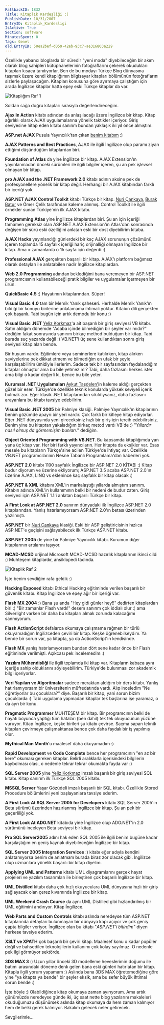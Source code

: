 ```yaml
---
FallbackID: 1832
Title: Kitaplık Kardeşliği :)
PublishDate: 10/31/2007
EntryID: Kitaplik_Kardesligi
IsActive: True
Section: software
MinutesSpent: 0
Tags: Genel
old.EntryID: 50ea2bef-d059-42eb-93c7-ae316803a229
---
```

Özellikle yabancı bloglarda bir süredir "yeni moda" diyebileceğim bir
akım olarak blog sahipleri kütüphanelerinin fotoğraflarını çekerek
okudukları kitapları kısaca tanıtıyorlar. Ben de bu modayı Türkçe Blog
dünyasına taşımak üzere kendi kitaplığımın bilgisayar kitapları
bölümünün fotoğraflarını sizlerle paylaşacağım. Kitapları konusuna göre
ayırmaya çalıştığım için arada İngilizce kitaplar hatta epey eski Türkçe
kitaplar da var.

![Kitaplığım Raf
1](http://cdn.daron.yondem.com/assets/1832/31102007_1.jpg)

Soldan sağa doğru kitapları sırasıyla değerlendireceğim.

**Ajax In Action** kitabı adından da anlaşılacağı üzere İngilizce bir
kitap. Kitap ağırlıklı olarak AJAX uygulamalarına yönelik taktikler
içeriyor. Giriş seviyesine hitap eden kitabı sanırım bundan yaklaşık iki
yıl önce almıştım.

**ASP.net AJAX** Pusula Yayıncılık'tan çıkan [benim
kitabım](PermaLink.aspx?guid=955bda47-4d8a-4544-8a11-3d416693ac8a) :)

**AJAX Patterns and Best Practices**, AJAX ile ilgili İngilizce olup
paramı ziyan ettiğimi düşündüğüm kitaplardan biri.

**Foundation of Atlas** da yine İngilizce bir kitap. AJAX Extension'ın
yayınlanmadan önceki sürümleri ile ilgili bilgiler içeren, şu an pek
işlevsel olmayan bir kitap.

**pro AJAX and the .NET Framework 2.0** kitabı adının aksine pek de
profesyonellere yönelik bir kitap değil. Herhangi bir AJAX kitabından
farklı bir içeriği yok.

**ASP.NET AJAX Control Toolkit** kitabı Türkçe bir kitap. [Nuri
Çankaya](http://www.nuricankaya.com/), [Burak
Batur](http://burakbatur.blogspot.com/) ve Ömer Çelik tarafından kaleme
alınmış. Control Toolkit ile ilgili örnekler sunan Türkiye'nin ilk AJAX
kitabı.

**Programming Atlas** yine İngilizce kitaplardan biri. Şu an için
içeriği tamamen gereksiz olan ASP.NET AJAX Extension'ın Atlas'dan
sonrasında değişen bir sürü eski özelliğini anlatan eski bir dost
diyebilirim kitaba.

**AJAX Hacks** yayınlandığı günlerdeki bir kaç AJAX sorununun çözümünü
içeren toplamda 15 sayfalık içeriği hariç orijinalliği olmayan İngilizce
bir kitap. Ama o zamanlarda o 15 sayfa için değerdi :)

**Professional AJAX** gerçekten başarılı bir kitap. AJAX'ı platform
bağımsız olarak detayları ile anlatabilen nadir İngilizce kitaplardan.

**Web 2.0 Programming** adından beklediğimi bana veremeyen bir ASP.NET
programcısının kullanabileceği pratik bilgiler ve uygulamalar içermeyen
bir ürün.

**QuickBasic 4.5** :) Hayatımın kitaplarından. Süper!

**Visual Basic 4.0** tam bir Memik Yanık şaheseri. Herhalde Memik
Yanık'ın bildiği bir konuyu birilerine anlatamama ihtimali yoktur.
Kitabın dili gerçekten çok başarılı. Tabi bugün için artık demodu bir
konu :)

**Visual Basic .NET** [Yeliz Korkmaz](http://www.yelizkorkmaz.com/)'a
ait başarılı bir giriş seviyesi VB kitabı. Satın aldığım dönemde "Acaba
içinde bilmediğim bir şeyler var mıdır?" dediğim fakat sonrasında
sanırım birkaç method bulduğum bir kitap. Tabi burada suç yazarda değil
:) VB.NET'i üç sene kullandıktan sonra giriş seviyesi kitap alan bende.

Bir huyum vardır. Eğitimlere veya seminerlere katılırken, kitap alırken
seviyelerine pek dikkat etmem ve bilmediğim en ufak bir şeyle
karşılaşabilirim ümidiyle ilerlerim. Sadece tek bir sayfasından
faydalandığım kitaplar olmuştur ama bu bile yetmez mi? Tabi, daha
fazlasını herkes ister ama bilgi o kadar değerli ki, bence bu bile
yeter.

**Kurumsal .NET Uygulamaları** [Aykut
Taşdelen'](http://www.aykuttasdelen.net/)in kaleme aldığı gerçekten
güzel bir eser. Türkiye'de özellikle teknik konularda yüksek seviyeli
içerik bulmak zor. Eğer klasik .NET kitaplarından sıkıldıysanız, daha
fazlasını arayanlara bu kitabı tavsiye edebilirim.

**Visual Basic .NET 2005** bir Palmiye klasiği. Palmiye Yayıncılık'ın
kitaplarının benim gözümde apayrı bir yeri vardır. Çok farklı bir
kitleye hitap ediyorlar. Eğer .NET dünyasında yeni gireceksiniz hızlı
bir giriş için tercih edebilirsiniz. Benim yine bu kitaptan yakaladığım
birkaç metod vardı VB'de :) "*Yıllardır nasıl olmuş da görmemişim
bunları.*" dediğim.

**Object Oriented Programming with VB.NET**. Bu kapsamda kitaplığımda
yan yana üç kitap var. Her biri farklı yayıncıların. Her kitapta da
eksikler var. Esas mesele bu kitapların Türkçe'sine acilen Türkiye'de
ihtiyaç var. Özellikle VB.NET programcılarının Nesne Tabanlı
Programlama'dan haberleri yok.

**ASP.NET 2.0** kitabı 1100 sayfalık İngilizce bir ASP.NET 2.0 KİTABI :)
Kitap budur diyorum ve üzerine ekliyorum; ASP.NET 3.5 acaba ASP.NET
2.0'ın üzerine AJAX, LINQ vs eklenince kaç sayfalık bir kitap olacak :)

**ASP.NET & XML** kitabını XML'in markalaştığı yıllarda almıştım
sanırım. Kitabın adında XML'in kullanımının belki bir nedeni de budur
zaten. Giriş seviyesi için ASP.NET 1.1'i anlatan başarılı Türkçe bir
kitap.

**A First Look at ASP.NET 2.0** sanırım dünyadaki ilk İngilizce ASP.NET
2.0 kitaplarından. Yanlış hatırlamıyorsam ASP.NET 2.0'ın betası
üzerinden yazılmıştı.

**ASP.NET** bir [Nuri Çankaya](http://www.nuricankaya.com/) klasiği.
Eski bir ASP geliştiricisinin hızlıca ASP.NET'e geçişini sağlayabilecek
ilk Türkçe ASP.NET kitabı.

**ASP.NET 2005** de yine bir Palmiye Yayıncılık kitabı. Kurumun diğer
kitaplarının artılarını taşıyor.

**MCAD-MCSD** orijinal Microsoft MCAD-MCSD hazırlık kitaplarının ikinci
cildi :) Muhteşem kitaplardır, ansiklopedi tadında.

![Kitaplık Raf
2](http://cdn.daron.yondem.com/assets/1832/31102007_2.jpg)

İşte benim sevdiğim rafa geldik :)

**Hacking Exposed** kitabı Ethical Hacking eğitiminde verilen başarılı
bir güvenlik kitabı. Kitap İngilizce ve epey ağır bir içeriği var.

**Flash MX 2004** :) Bana şu anda "Hey gidi günler hey!!" dedirten
kitaplardan biri :) "Bir zamanlar Flash vardı!" desem sanırım çok
iddialı olur :) ama Silverlight varken bir daha bu kitapları almak
zorunda kalacağımı sanmıyorum.

**Flash ActionScript** defalarca okumaya çalışmama rağmen bir türlü
okuyamadığım İngilizceden çeviri bir kitap. Keşke öğrenebilseydim. Ya
bende bir sorun var, ya kitapta, ya da ActionScript'in kendisinde.

**Flash MX** yanlış hatırlamıyorsam bundan dört sene kadar önce bir
Flash eğitiminde verilmişti. Açıkcası pek incelemedim :)

**Yazılım Mühendisliği** ile ilgili toplamda iki kitap var. Kitapların
kabaca aynı içeriğe sahip olduklarını söyleyebilirim. Türkiye'de
bulunması zor akademik bilgi içeriyorlar.

**Veri Yapıları ve Algoritmalar** sadece meraktan aldığım bir ders
kitabı. Yanlış hatırlamıyorsam bir üniversitenin müfredatında vardı.
Alıp inceledim "Ne öğretiyorlar bu çocuklara?" diye. Başarılı bir kitap,
yani sorun bizim çocuklarda :) Tabi uygulama yapmadan kitaplar tek
başlarına işe yaramaz, o da ayrı bir konu.

**Pragmatic Programmer** MUHTEŞEM bir kitap. Bir programcının belki de
hayatı boyunca yaptığı tüm hataları (ben dahil) tek tek okuyucunun
yüzüne vuruyor. Kitap İngilizce, keşke birileri şu kitabı çevirse. Saçma
sapan teknik kitapları çevirmeye çalışmaktansa bence çok daha faydalı
bir iş yapılmış olur.

**Mythical Man Month**'u maalesef daha okuyamadım :)

**Rapid Development** ve **Code Complete** bence her programcının "en az
bir kere" okuması gereken kitaplar. Belirli aralıklarla içerisindeki
bilgilerin kaybolması olası, o nedenle tekrar tekrar okumakta fayda var
:)

**SQL Server 2005** yine [Yeliz Korkmaz](http://www.yelizkorkmaz.com/)
imzalı başarılı bir giriş seviyesi SQL kitabı. Kitap sanırım ilk Türkçe
SQL 2005 kitabı.

**MSSQL Server** Yaşar Gözüdeli imzalı başarılı bir SQL kitabı.
Özellikle Stored Procedure bölümlerini yeni başlayanlara tavsiye ederim.

**A First Look At SQL Server 2005 for Developers** kitabı SQL Server
2005'in Beta sürümü üzerinden hazırlanmış İngilizce bir kitap. Şu an pek
bir geçerliliği yok.

**A First Look At ADO.NET** kitabıda yine İngilizce olup ADO.NET'in 2.0
sürümünü inceleyen Beta seviyesi bir kitap.

**Pro SQL Server2005** adını hak eden SQL 2005 ile ilgili benim bugüne
kadar karşılaştığım en geniş kaynak diyebileceğim İngilizce bir kitap.

**SQL Server 2005 Integration Services** :) kitabı eğer adıyla kendini
anlatamıyorsa benim de anlatmam burada biraz zor olacak gibi. İngilizce
olup uzmanlara yönelik başarılı bir kitap diyelim.

**Applying UML and Patterns** kitabı UML diyagramlarını gerçek hayat
projeleri ve yazılım tasarımları ile birleştiren çok başarılı İngilizce
bir kitap.

**UML Distilled** kitabı daha çok hızlı okuyuculara UML dünyasına hızlı
bir giriş sağlayacak olan çerez kıvamında İngilizce bir kitap.

**UML Weekend Crash Course** da aynı UML Distilled gibi hızlandırılmış
bir UML eğitimini andırıyor. Kitap İngilizce.

**Web Parts and Custom Controls** kitabı aslında neredeyse tüm ASP.NET
kitaplarında detayları bulunmayan bir dünyaya kapı açıyor ve çok geniş
çapta bilgiler veriyor. İngilizce olan bu kitabı "*ASP.NET'i bitirdim"*
diyen herkese tavsiye ederim.

**XSLT ve XPATH** çok başarılı bir çeviri kitap. Maalesef konu o kadar
popüler değil ve bahsedilen teknolojilerin kullanımı çok kolay sayılmaz.
O nedenle pek ilgi görmüyor sektörde.

**3DS MAX 3** :) Uzun yıllar önceki 3D modelleme heveslerimin doğumu ile
batımı arasındaki döneme denk gelen bana eski günleri hatırlatan bir
kitap. Kitapla ilgili yorum yapamam :) Aslında bana 3DS MAX
öğretemediğine göre yine "ya kitapta ya bende" bir şeyler eksik, ama bu
sefer büyük ihtimal sorun bende :)

İşte böyle :) Olabildiğince kitap okumaya zaman ayırıyorum. Ama artık
günümüzde neredeyse günde iki, üç saat nette blog yazılarını makaleleri
okuduğumuzu düşünürsek aslında kitap okumaya da hem zaman kalmıyor hem
de belki gerek kalmıyor. Bakalım gelecek neler getirecek.

Sevgilerimle...


